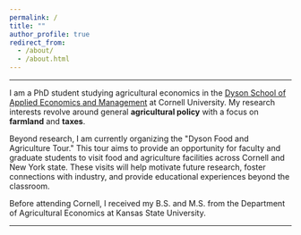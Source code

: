 ```yaml
---
permalink: /
title: ""
author_profile: true
redirect_from: 
  - /about/
  - /about.html
---
```




----
I am a PhD student studying agricultural economics in the [Dyson School of Applied Economics and Management](https://dyson.cornell.edu/) at Cornell University. My research interests revolve around general **agricultural policy** with a focus on **farmland** and **taxes**.

Beyond research, I am currently organizing the "Dyson Food and Agriculture Tour." This tour aims to provide an opportunity for faculty and graduate students to visit food and agriculture facilities across Cornell and New York state. These visits will help motivate future research, foster connections with industry, and provide educational experiences beyond the classroom.

Before attending Cornell, I received my B.S. and M.S. from the Department of Agricultural Economics at Kansas State University.

----

